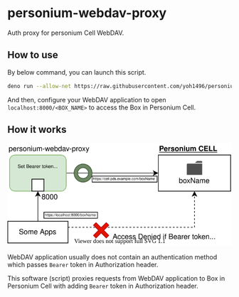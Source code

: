 # personium-webdav-proxy

Auth proxy for personium Cell WebDAV.

## How to use

By below command, you can launch this script.

```bash
deno run --allow-net https://raw.githubusercontent.com/yoh1496/personium-webdav-proxy/main/index.ts <CELL_URL> <CELL_USERNAME> <CELL_PASSWORD>
```

And then, configure your WebDAV application to open `localhost:8000/<BOX_NAME>` to access the Box in Personium Cell.

## How it works

![how_it_works](./img/how_it_works.drawio.svg)

WebDAV application usually does not contain an authentication method which passes `Bearer` token in Authorization header.

This software (script) proxies requests from WebDAV application to Box in Personium Cell with adding `Bearer` token in Authorization header.